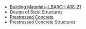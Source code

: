 - [Building Materials-I_BARCH 408-21](Buildingmaterials-I.md)
- [Design of Steel Structures](DesignOfSteelStructures.md)
- [Prestressed Concrete](PrestressedConcrete_PECE-135.md)
- [Prestressed Concrete Structures](PrestressedConcreteStructures_MST-124)
